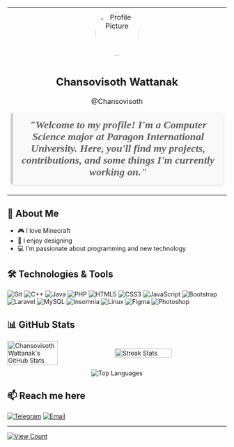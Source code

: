 <table style="border: none; text-align: center; width: 100%;">
  <tr>
    <td style="padding: 0; background: url('https://yt3.googleusercontent.com/3bMjXA_KUsDUAZlGtYJWeJCc6h0O1P9xI8T5YoR2qn66dBxl_IwhbaJe3z6YFXIJlroWutGd7w=w1707-fcrop64=1,00005a57ffffa5a8-k-c0xffffffff-no-nd-rj'); background-size: cover; background-position: center;">
      <img src="https://i.ibb.co/xzMJ8n1/6dfe69f5191e99e02bac0b5c4c20ae6098797521-s2-n2-y1-modified-1.png" alt="Profile Picture" style="border-radius: 50%; width: 100px; height: 100px; margin: 10px;">
    </td>
  </tr>
  <tr>
    <td>
      <h2>Chansovisoth Wattanak</h2>
      <p>@Chansovisoth</p>
      <blockquote style="margin: 0; padding: 15px; border-left: 5px solid #ccc; background: #f9f9f9; border-radius: 5px; font-style: italic; box-shadow: 0 2px 5px rgba(0,0,0,0.1); font-family: 'Georgia', serif; font-weight: bold; font-size: 1.5em;">
        "Welcome to my profile! I'm a Computer Science major at Paragon International University. Here, you'll find my projects, contributions, and some things I'm currently working on."
      </blockquote>
      <br>
    </td>
  </tr>
</table>





## 🚀 About Me
- 🎮 I love Minecraft
- 🎨 I enjoy designing
- 💻 I'm passionate about programming and new technology

## 🛠️ Technologies & Tools
![Git](https://img.shields.io/badge/-Git-F05032?logo=git&logoColor=white&style=flat)
![C++](https://img.shields.io/badge/-C++-00599C?logo=c%2B%2B&logoColor=white&style=flat)
![Java](https://img.shields.io/badge/-Java-007396?logo=java&logoColor=white&style=flat)
![PHP](https://img.shields.io/badge/-PHP-777BB4?logo=php&logoColor=white&style=flat)
![HTML5](https://img.shields.io/badge/-HTML5-E34F26?logo=html5&logoColor=white&style=flat)
![CSS3](https://img.shields.io/badge/-CSS3-1572B6?logo=css3&logoColor=white&style=flat)
![JavaScript](https://img.shields.io/badge/-JavaScript-F7DF1E?logo=javascript&logoColor=black&style=flat)
![Bootstrap](https://img.shields.io/badge/-Bootstrap-7952B3?logo=bootstrap&logoColor=white&style=flat)
![Laravel](https://img.shields.io/badge/-Laravel-FF2D20?logo=laravel&logoColor=white&style=flat)
![MySQL](https://img.shields.io/badge/-MySQL-4479A1?logo=mysql&logoColor=white&style=flat)
![Insomnia](https://img.shields.io/badge/-Insomnia-4000BF?logo=insomnia&logoColor=white&style=flat)
![Linux](https://img.shields.io/badge/-Linux-FCC624?logo=linux&logoColor=black&style=flat)
![Figma](https://img.shields.io/badge/-Figma-F24E1E?logo=figma&logoColor=white&style=flat)
![Photoshop](https://img.shields.io/badge/-Photoshop-31A8FF?logo=adobe-photoshop&logoColor=white&style=flat)

## 📊 GitHub Stats
<div style="display: flex; justify-content: space-between; align-items: center;">
  <img src="https://github-readme-stats.vercel.app/api?username=chansovisoth&show_icons=true&theme=radical" alt="Chansovisoth Wattanak's GitHub Stats" style="width: 48%;">
  <img src="https://github-readme-streak-stats.herokuapp.com/?user=chansovisoth&theme=radical" alt="Streak Stats" style="width: 51%;">
</div>

<div align="center" style="margin-top: 10px;">
  <img src="https://github-readme-stats.vercel.app/api/top-langs/?username=chansovisoth&layout=compact&theme=radical" alt="Top Languages">
</div>



## 📫 Reach me here
[![Telegram](https://img.shields.io/badge/-Telegram-2CA5E0?logo=telegram&logoColor=white&style=flat)](https://t.me/chansovisoth)
[![Email](https://img.shields.io/badge/-Email-D14836?logo=gmail&logoColor=white&style=flat)](mailto:cwattanak@paragoniu.edu.kh)

---

[![View Count](https://visitcount.itsvg.in/api?id=chansovisoth&icon=6&color=0)](https://visitcount.itsvg.in)

</div>
